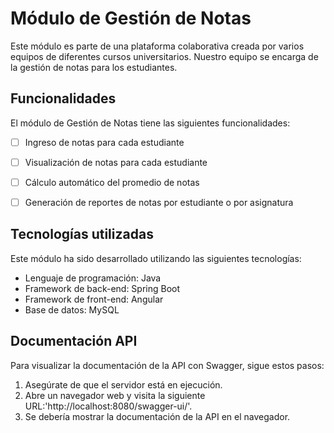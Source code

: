 # Módulo de Gestión de Notas
Este módulo es parte de una plataforma colaborativa creada por varios equipos de diferentes cursos universitarios. Nuestro equipo se encarga de la gestión de notas para los estudiantes.

## Funcionalidades
El módulo de Gestión de Notas tiene las siguientes funcionalidades:

- [ ] Ingreso de notas para cada estudiante

- [ ] Visualización de notas para cada estudiante

- [ ] Cálculo automático del promedio de notas

- [ ] Generación de reportes de notas por estudiante o por asignatura

## Tecnologías utilizadas
Este módulo ha sido desarrollado utilizando las siguientes tecnologías:

- Lenguaje de programación: Java
- Framework de back-end: Spring Boot
- Framework de front-end: Angular
- Base de datos: MySQL

## Documentación API
Para visualizar la documentación de la API con Swagger, sigue estos pasos:

1. Asegúrate de que el servidor está en ejecución.
2. Abre un navegador web y visita la siguiente URL:'http://localhost:8080/swagger-ui/'.
3. Se debería mostrar la documentación de la API en el navegador.
